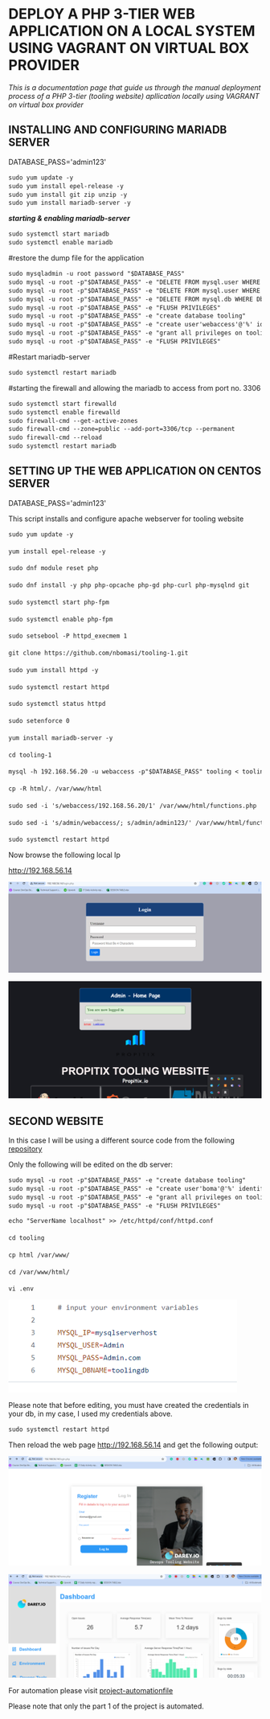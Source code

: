 # DEPLOY A PHP 3-TIER WEB APPLICATION ON A LOCAL SYSTEM USING VAGRANT ON VIRTUAL BOX PROVIDER

*This is a documentation page that guide us through the manual deployment process of a PHP 3-tier (tooling website) apllication locally using VAGRANT on virtual box provider*

## INSTALLING AND CONFIGURING MARIADB SERVER

DATABASE_PASS='admin123'

```markdown
sudo yum update -y
sudo yum install epel-release -y
sudo yum install git zip unzip -y
sudo yum install mariadb-server -y
```


***starting & enabling mariadb-server***

```markdown
sudo systemctl start mariadb
sudo systemctl enable mariadb
```

#restore the dump file for the application

```markdown
sudo mysqladmin -u root password "$DATABASE_PASS"
sudo mysql -u root -p"$DATABASE_PASS" -e "DELETE FROM mysql.user WHERE User='root' AND Host NOT IN ('localhost', '127.0.0.1', '::1')"
sudo mysql -u root -p"$DATABASE_PASS" -e "DELETE FROM mysql.user WHERE User=''"
sudo mysql -u root -p"$DATABASE_PASS" -e "DELETE FROM mysql.db WHERE Db='test' OR Db='test\_%'"
sudo mysql -u root -p"$DATABASE_PASS" -e "FLUSH PRIVILEGES"
sudo mysql -u root -p"$DATABASE_PASS" -e "create database tooling"
sudo mysql -u root -p"$DATABASE_PASS" -e "create user'webaccess'@'%' identified by 'admin123';"
sudo mysql -u root -p"$DATABASE_PASS" -e "grant all privileges on tooling.* TO 'webaccess'@'%' identified by 'admin123'"
sudo mysql -u root -p"$DATABASE_PASS" -e "FLUSH PRIVILEGES"
```

#Restart mariadb-server

```markdown
sudo systemctl restart mariadb
```
#starting the firewall and allowing the mariadb to access from port no. 3306

```markdown
sudo systemctl start firewalld
sudo systemctl enable firewalld
sudo firewall-cmd --get-active-zones
sudo firewall-cmd --zone=public --add-port=3306/tcp --permanent
sudo firewall-cmd --reload
sudo systemctl restart mariadb
```

## SETTING UP THE WEB APPLICATION ON CENTOS SERVER

DATABASE_PASS='admin123'

This script installs and configure apache webserver for tooling website

```markdown
sudo yum update -y

yum install epel-release -y

sudo dnf module reset php

sudo dnf install -y php php-opcache php-gd php-curl php-mysqlnd git

sudo systemctl start php-fpm

sudo systemctl enable php-fpm

sudo setsebool -P httpd_execmem 1

git clone https://github.com/nbomasi/tooling-1.git

sudo yum install httpd -y

sudo systemctl restart httpd

sudo systemctl status httpd

sudo setenforce 0 

yum install mariadb-server -y

cd tooling-1

mysql -h 192.168.56.20 -u webaccess -p"$DATABASE_PASS" tooling < tooling-db.sql

cp -R html/. /var/www/html

sudo sed -i 's/webaccess/192.168.56.20/1' /var/www/html/functions.php

sudo sed -i 's/admin/webaccess/; s/admin/admin123/' /var/www/html/functions.php 

sudo systemctl restart httpd
```

Now browse the following local Ip

http://192.168.56.14



![website-page2](Images/php2.png)



![website-page1](Images/php1.png)




## SECOND WEBSITE

In this case I will be using a different source code from the 
following [repository](https://github.com/darey-devops/tooling.git)

Only the following will be edited on the db server:

```markdown
sudo mysql -u root -p"$DATABASE_PASS" -e "create database tooling"
sudo mysql -u root -p"$DATABASE_PASS" -e "create user'boma'@'%' identified by 'admin123';"
sudo mysql -u root -p"$DATABASE_PASS" -e "grant all privileges on toolingdb.* TO 'boma'@'%' identified by 'admin123'"
sudo mysql -u root -p"$DATABASE_PASS" -e "FLUSH PRIVILEGES"
```

```markdown
echo "ServerName localhost" >> /etc/httpd/conf/httpd.conf

cd tooling

cp html /var/www/

cd /var/www/html/

vi .env 
```

![db-credential](/Images/db-credentials.png)

Please note that before editing, you must have created the credentials in your db, in my case, I used my credentials above.

```markdown
sudo systemctl restart httpd
```

Then reload the web page http://192.168.56.14 and get the following output:

![php-web1](/Images/php-part2-1.png)


![php-web2](/Images/php-part2-2.png)


For automation please visit [project-automationfile](Automation)

Please note that only the part 1 of the project is automated.